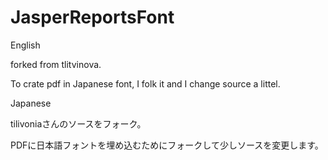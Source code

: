 # JasperReportsFont
English

forked from tlitvinova.

To crate pdf in Japanese font, I folk it and I change source a littel.

Japanese

tilivoniaさんのソースをフォーク。

PDFに日本語フォントを埋め込むためにフォークして少しソースを変更します。

